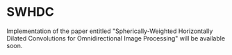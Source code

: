 # SWHDC
Implementation of the paper entitled "Spherically-Weighted Horizontally Dilated Convolutions for Omnidirectional Image Processing" will be available soon.
